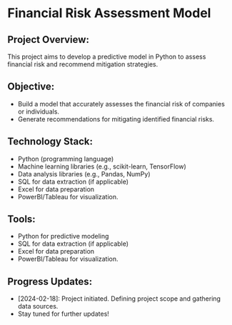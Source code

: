 # Financial Risk Assessment Model

## Project Overview:
This project aims to develop a predictive model in Python to assess financial risk and recommend mitigation strategies.

## Objective:
- Build a model that accurately assesses the financial risk of companies or individuals.
- Generate recommendations for mitigating identified financial risks.

## Technology Stack:
- Python (programming language)
- Machine learning libraries (e.g., scikit-learn, TensorFlow)
- Data analysis libraries (e.g., Pandas, NumPy)
- SQL for data extraction (if applicable)
- Excel for data preparation
- PowerBI/Tableau for visualization.

## Tools:
- Python for predictive modeling
- SQL for data extraction (if applicable)
- Excel for data preparation
- PowerBI/Tableau for visualization.

## Progress Updates:
- [2024-02-18]: Project initiated. Defining project scope and gathering data sources.
- Stay tuned for further updates!
